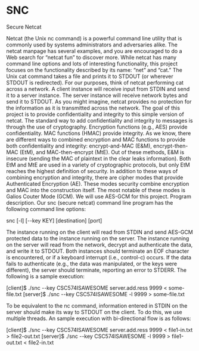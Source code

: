# SNC
Secure Netcat

Netcat (the Unix nc command) is a powerful command line utility that is commonly used by systems administrators and adversaries alike. The netcat manpage has several examples, and you are encouraged to do a Web search for “netcat fun” to discover more.
While netcat has many command line options and lots of interesting functionality, this project focuses on the functionality described by its name: “net” and “cat.” The Unix cat command takes a file and prints it to STDOUT (or wherever STDOUT is redirected). For our purposes, think of netcat performing cat across a network. A client instance will receive input from STDIN and send it to a server instance. The server instance will receive network bytes and send it to STDOUT. As you might imagine, netcat provides no protection for the information as it is transmitted across the network.
The goal of this project is to provide confidentiality and integrity to this simple version of netcat. The standard way to add confidentiality and integrity to messages is through the use of cryptography. Encryption functions (e.g., AES) provide confidentiality. MAC functions (HMAC) provide integrity. As we know, there are different ways to combined encryption and MAC functions to provide both confidentiality and integrity: encrypt-and-MAC (E&M), encrypt-then-MAC (EtM), and MAC-then-encrypt (MtE). Out of these methods, E&M is insecure (sending the MAC of plaintext in the clear leaks information). Both EtM and MtE are used in a variety of cryptographic protocols, but only EtM reaches the highest definition of security. In addition to these ways of combining encryption and integrity, there are cipher modes that provide Authenticated Encryption (AE). These modes security combine encryption and MAC into the construction itself. The most notable of these modes is Galios Couter Mode (GCM). We will use AES-GCM for this project.
Program description. Our snc (secure netcat) command line program has the following command line options:

snc [-l] [--key KEY] [destination] [port]

The instance running on the client will read from STDIN and send AES-GCM protected data to the instance running on the server. The instance running on the server will read from the network, decrypt and authenticate the data, and write it to STDOUT. Both instances should terminate an EOF character is encountered, or if a keyboard interrupt (i.e., control-c) occurs. If the data fails to authenticate (e.g., the data was manipulated, or the keys were different), the server should terminate, reporting an error to STDERR.
The following is a sample execution:

[client]$ ./snc --key CSC574ISAWESOME server.add.ress 9999 < some-file.txt [server]$ ./snc --key CSC574ISAWESOME -l 9999 > some-file.txt

To be equivalent to the nc command, information entered in STDIN on the server should make its way to STDOUT on the client. To do this, we use multiple threads.
An sample execution with bi-directional flow is as follows:

[client]$ ./snc --key CSC574ISAWESOME server.add.ress 9999 < file1-in.txt > file2-out.txt [server]$ ./snc --key CSC574ISAWESOME -l 9999 > file1-out.txt < file2-in.txt


